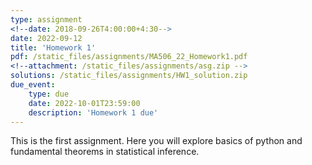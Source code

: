 ```yaml
---
type: assignment
<!--date: 2018-09-26T4:00:00+4:30-->
date: 2022-09-12
title: 'Homework 1'
pdf: /static_files/assignments/MA506_22_Homework1.pdf
<!--attachment: /static_files/assignments/asg.zip -->
solutions: /static_files/assignments/HW1_solution.zip
due_event: 
    type: due
    date: 2022-10-01T23:59:00
    description: 'Homework 1 due'
---
```

This is the first assignment. Here you will explore basics of python and fundamental theorems in statistical inference.



